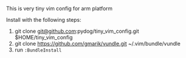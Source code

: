This is very tiny vim config for arm platform

Install with the following steps:

1. git clone git@github.com:pydog/tiny_vim_config.git $HOME/tiny_vim_config
2. git clone https://github.com/gmarik/vundle.git ~/.vim/bundle/vundle
3. run `:BundleInstall`
